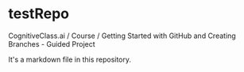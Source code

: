 # testRepo
CognitiveClass.ai / Course / Getting Started with GitHub and Creating Branches - Guided Project

It's a markdown file in this repository.
